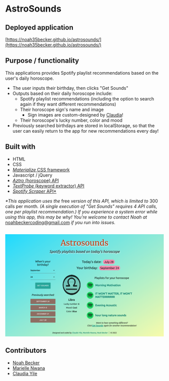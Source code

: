 # AstroSounds

## Deployed application
[https://noah35becker.github.io/astrosounds/](https://noah35becker.github.io/astrosounds/)

## Purpose / functionality
This applications provides Spotify playlist recommendations based on the user's daily horoscope.
- The user inputs their birthday, then clicks "Get Sounds"
- Outputs based on their daily horoscope include:
    - Spotify playlist recommendations (including the option to search again if they want different recommendations)
    - Their horoscope sign's name and image
        - Sign images are custom-designed by [Claudia](#contributors)!
    - Their horoscope's lucky number, color and mood
- Previously searched birthdays are stored in localStorage, so that the user can easily return to the app for new recommendations every day!

## Built with
- HTML 
- CSS
- [<em>Materialize</em> CSS framework](https://materializecss.com/about.html)
- Javascript / jQuery 
- [<em>Aztro</em> (horoscope) API](https://materializecss.com/about.html)
- [<em>TextProbe</em> (keyword extractor) API](https://rapidapi.com/textprobe/api/textprobe/)
- [<em>Spotify Scraper</em> API*](https://rapidapi.com/DataFanatic/api/spotify-scraper/)

<em>*This application uses the</em> free <em>version of this API, which is limited to</em> 300 calls per month<em>. (A single execution of "Get Sounds" requires 4 API calls, one per playlist recommendation.) If you experience a system error while using this app, this may be why! You're welcome to contact Noah at</em> noahbeckercoding@gmail.com <em>if you run into issues.</em>

##
![Image of portfolio](./assets/images/screenshot.png)


## Contributors
- [Noah Becker](https://github.com/noah35becker)
- [Marielle Nwana](https://github.com/mnwana)
- [Claudia Yile](https://github.com/claudiayile)
